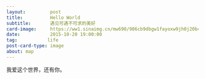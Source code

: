 ```yaml
---
layout:         post
title:          Hello World
subtitle:       遇见可遇不可求的美好
card-image:     https://ww1.sinaimg.cn/mw690/906cb9dbgw1fayoxw9jh0j20b407e3zn.jpg
date:           2015-10-20 19:00:00
tag:           life
post-card-type: image
about: map
---
```


我爱这个世界，还有你。
